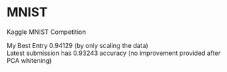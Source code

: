 # MNIST
Kaggle MNIST Competition

My Best Entry 0.94129 (by only scaling the data)    
Latest submission has 0.93243 accuracy (no improvement provided after PCA whitening)
